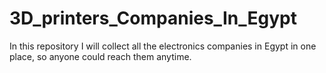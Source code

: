 # 3D_printers_Companies_In_Egypt
In this repository I will collect all the electronics companies in Egypt in one place, so anyone could reach them anytime.
